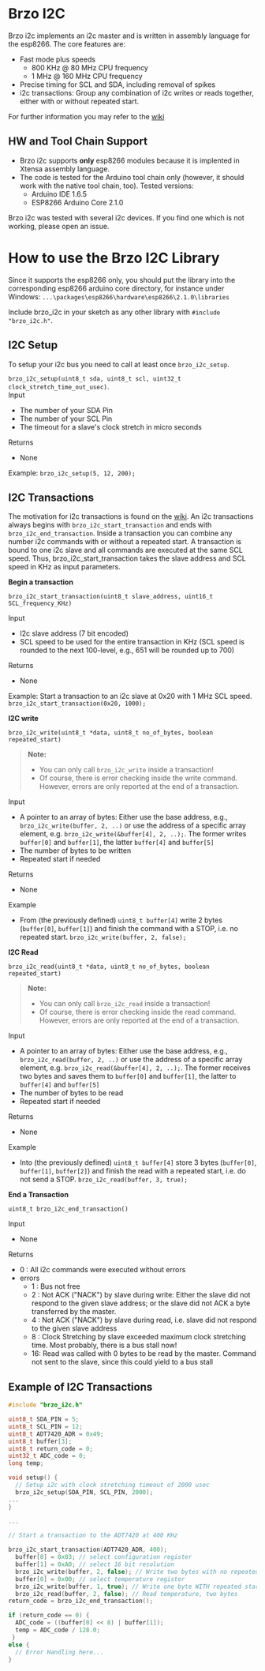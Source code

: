 Brzo I2C
===================
Brzo i2c implements an i2c master and is written in assembly language for the esp8266. The core features are:

 - Fast mode plus speeds 
	 - 800 KHz @ 80 MHz CPU frequency
	 - 1 MHz @ 160 MHz CPU frequency
 - Precise timing for SCL and SDA, including removal of spikes
 - i2c transactions: Group any combination of i2c writes or reads together, either with or without repeated start.

For further information you may refer to the [wiki](https://github.com/pasko-zh/brzo_i2c/wiki)

HW and Tool Chain Support
-------

 - Brzo i2c supports **only** esp8266 modules because it is implented in Xtensa assembly language.
 - The code is tested for the Arduino tool chain only (however, it should work with the native tool chain, too). Tested versions:
	 - Arduino IDE 1.6.5
	 - ESP8266 Arduino Core 2.1.0

Brzo i2c was tested with several i2c devices. If you find one which is not working, please open an issue.

How to use the Brzo I2C Library
===============================
Since it supports the esp8266 only, you should put the library into the corresponding esp8266 arduino core directory, for instance under Windows: `...\packages\esp8266\hardware\esp8266\2.1.0\libraries` 

Include brzo_i2c in your sketch as any other library with `#include "brzo_i2c.h"`. 

I2C Setup
----------------

To setup your i2c bus you need to call at least once `brzo_i2c_setup`.  

`brzo_i2c_setup(uint8_t sda, uint8_t scl, uint32_t clock_stretch_time_out_usec)`.  
Input

 - The number of your SDA Pin
 - The number of your SCL Pin
 - The timeout for a slave's clock stretch in micro seconds

Returns

 - None
 
Example:
`brzo_i2c_setup(5, 12, 200);`

I2C Transactions
----------------

The motivation for i2c transactions is found on the [wiki](https://github.com/pasko-zh/brzo_i2c/wiki#i2c-transactions). An i2c transactions always begins with `brzo_i2c_start_transaction` and ends with `brzo_i2c_end_transaction`.  Inside a transaction you can combine any number i2c commands with or without a repeated start. A transaction is bound to one i2c slave and all commands are executed at the same SCL speed. Thus, brzo_i2c_start_transaction takes the slave address and SCL speed in KHz as input parameters.

**Begin a transaction**

`brzo_i2c_start_transaction(uint8_t slave_address, uint16_t SCL_frequency_KHz)`

Input

 - I2c slave address (7 bit encoded)
 - SCL speed to be used for the entire transaction in KHz (SCL speed is rounded to the next 100-level, e.g., 651 will be rounded up to 700)


Returns

 - None

Example: Start a transaction to an i2c slave at 0x20 with 1 MHz SCL speed.
`brzo_i2c_start_transaction(0x20, 1000);`


**I2C write**

`brzo_i2c_write(uint8_t *data, uint8_t no_of_bytes, boolean repeated_start)`

> **Note:** 
> - You can only call `brzo_i2c_write` inside a transaction!
> - Of course, there is error checking inside the write command. However, errors are only reported at the end of a transaction. 


Input
 - A pointer to an array of bytes: Either use the base address, e.g., `brzo_i2c_write(buffer, 2, ..)` or use the address of a specific array element, e.g. `brzo_i2c_write(&buffer[4], 2, ..);`. The former writes `buffer[0]` and `buffer[1]`, the latter  `buffer[4]` and `buffer[5]`
 - The number of bytes to be written
 - Repeated start if needed
 
Returns
- None

Example
- From (the previously defined)  `uint8_t buffer[4]` write 2 bytes (`buffer[0]`, `buffer[1]`) and finish the command with a STOP,  i.e. no repeated start.
`brzo_i2c_write(buffer, 2, false);`

**I2C Read**

`brzo_i2c_read(uint8_t *data, uint8_t no_of_bytes, boolean repeated_start)`

> **Note:** 
> - You can only call `brzo_i2c_read` inside a transaction!
> - Of course, there is error checking inside the read command. However, errors are only reported at the end of a transaction.


Input
 - A pointer to an array of bytes: Either use the base address, e.g., `brzo_i2c_read(buffer, 2, ..)` or use the address of a specific array element, e.g. `brzo_i2c_read(&buffer[4], 2, ..);`. The former receives two bytes and saves them to `buffer[0]` and `buffer[1]`, the latter to `buffer[4]` and `buffer[5]`
 - The number of bytes to be read
 - Repeated start if needed
 
Returns
- None

Example
- Into (the previously defined) `uint8_t buffer[4]` store 3 bytes (`buffer[0]`, `buffer[1]`, `buffer[2]`) and finish the read with a repeated start, i.e. do not send a STOP.
`brzo_i2c_read(buffer, 3, true);`

**End a Transaction**

`uint8_t brzo_i2c_end_transaction()`


Input
 - None
 
Returns
- 0 : All i2c commands were executed without errors
- errors
	 - 1 : Bus not free
	 - 2 : Not ACK ("NACK") by slave during write: Either the slave did not respond to the given slave address; or the slave did not ACK a byte transferred by the master.
	 - 4 : Not ACK ("NACK") by slave during read, i.e. slave did not respond to the given slave address
	 - 8 : Clock Stretching by slave exceeded maximum clock stretching time. Most probably, there is a bus stall now!
	 - 16: Read was called with 0 bytes to be read by the master. Command not sent to the slave, since this could yield to a bus stall


Example of I2C Transactions
----------------

```c
#include "brzo_i2c.h"

uint8_t SDA_PIN = 5;
uint8_t SCL_PIN = 12;
uint8_t ADT7420_ADR = 0x49;
uint8_t buffer[3];
uint8_t return_code = 0;
uint32_t ADC_code = 0;
long temp;

void setup() {
  // Setup i2c with clock stretching timeout of 2000 usec
  brzo_i2c_setup(SDA_PIN, SCL_PIN, 2000);
...
}

...

// Start a transaction to the ADT7420 at 400 KHz

brzo_i2c_start_transaction(ADT7420_ADR, 400);
  buffer[0] = 0x03; // select configuration register
  buffer[1] = 0xA0; // select 16 bit resolution
  brzo_i2c_write(buffer, 2, false); // Write two bytes with no repeated start
  buffer[0] = 0x00; // select temperature register
  brzo_i2c_write(buffer, 1, true); // Write one byte WITH repeated start
  brzo_i2c_read(buffer, 2, false); // Read temperature, two bytes
return_code = brzo_i2c_end_transaction();

if (return_code == 0) {
  ADC_code = ((buffer[0] << 8) | buffer[1]);
  temp = ADC_code / 128.0;
 }
else {
  // Error Handling here...
}
```


